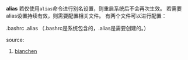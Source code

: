 **alias**
若仅使用`alias`命令进行别名设置，则重启系统后不会再次生效。
若需要alias设置持续有效，则需要配置相关文件。
有两个文件可以进行配置：

.bashrc
.alias
（.bashrc是系统包含的，.alias是需要创建的。）


source:
1. [bianchen](http://c.biancheng.net/linux/alias.html)

